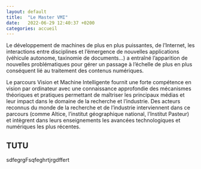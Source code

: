 ```yaml
---
layout: default
title:  "Le Master VMI"
date:   2022-06-29 12:40:37 +0200
categories: accueil
---
```

Le développement de machines de plus en plus puissantes, de l’Internet, les interactions entre
disciplines et l’émergence de nouvelles applications (véhicule autonome, taxinomie de documents…) a
entraîné l’apparition de nouvelles problématiques pour gérer un passage à l’échelle de plus en plus
conséquent lié au traitement des contenus numériques.
<p>Le parcours Vision et Machine Intelligente fournit une forte compétence en vision par ordinateur avec
une connaissance approfondie des mécanismes théoriques et pratiques permettant de maîtriser les
principaux médias et leur impact dans le domaine de la recherche et l’industrie. Des acteurs
reconnus du monde de la recherche et de l’industrie interviennent dans ce parcours (comme Altice,
l’institut géographique national, l’Institut Pasteur) et intègrent dans leurs enseignements les
avancées technologiques et numériques les plus récentes.


## TUTU
sdfegrgFsqfeghrtjrgdffert
